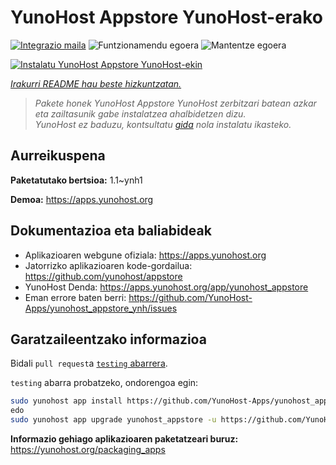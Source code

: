 <!--
Ohart ongi: README hau automatikoki sortu da <https://github.com/YunoHost/apps/tree/master/tools/readme_generator>ri esker
EZ editatu eskuz.
-->

# YunoHost Appstore YunoHost-erako

[![Integrazio maila](https://apps.yunohost.org/badge/integration/yunohost_appstore)](https://ci-apps.yunohost.org/ci/apps/yunohost_appstore/)
![Funtzionamendu egoera](https://apps.yunohost.org/badge/state/yunohost_appstore)
![Mantentze egoera](https://apps.yunohost.org/badge/maintained/yunohost_appstore)

[![Instalatu YunoHost Appstore YunoHost-ekin](https://install-app.yunohost.org/install-with-yunohost.svg)](https://install-app.yunohost.org/?app=yunohost_appstore)

*[Irakurri README hau beste hizkuntzatan.](./ALL_README.md)*

> *Pakete honek YunoHost Appstore YunoHost zerbitzari batean azkar eta zailtasunik gabe instalatzea ahalbidetzen dizu.*  
> *YunoHost ez baduzu, kontsultatu [gida](https://yunohost.org/install) nola instalatu ikasteko.*

## Aurreikuspena



**Paketatutako bertsioa:** 1.1~ynh1

**Demoa:** <https://apps.yunohost.org>
## Dokumentazioa eta baliabideak

- Aplikazioaren webgune ofiziala: <https://apps.yunohost.org>
- Jatorrizko aplikazioaren kode-gordailua: <https://github.com/yunohost/appstore>
- YunoHost Denda: <https://apps.yunohost.org/app/yunohost_appstore>
- Eman errore baten berri: <https://github.com/YunoHost-Apps/yunohost_appstore_ynh/issues>

## Garatzaileentzako informazioa

Bidali `pull request`a [`testing` abarrera](https://github.com/YunoHost-Apps/yunohost_appstore_ynh/tree/testing).

`testing` abarra probatzeko, ondorengoa egin:

```bash
sudo yunohost app install https://github.com/YunoHost-Apps/yunohost_appstore_ynh/tree/testing --debug
edo
sudo yunohost app upgrade yunohost_appstore -u https://github.com/YunoHost-Apps/yunohost_appstore_ynh/tree/testing --debug
```

**Informazio gehiago aplikazioaren paketatzeari buruz:** <https://yunohost.org/packaging_apps>
